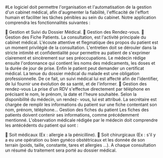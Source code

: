 #Le logiciel doit permettre l'organisation et l'automatisation de la gestion d'un cabinet
médical, afin d'augmenter la fiabilité, l'efficacité de l'effort humain et faciliter les
tâches pénibles au sein du cabinet. Notre application comprendra les fonctionnalités
suivantes :

 Gestion et Suivi du Dossier Médical.
 Gestion des Rendez-vous.
 Gestion des Fiche Patients.
La consultation, est l'activité principale du cabinet médical. L'écoute attentive et
flegmatique des propos du patient est un moment privilégié de la consultation.
L'entretien doit se dérouler dans la stricte intimité et confidentialité pour permettre au
patient de s'exprimer clairement et sincèrement sur ses préoccupations. Le médecin
rédige ensuite l'ordonnance qui contient les noms des médicaments, les doses et la
durée de jour de prise. Enfin le patient peut demander un certificat médical. La tenue
du dossier médical du malade est une obligation professionnelle. De ce fait, un suivi
médical lui est affecté afin de l'identifier, de lui fournir une évolution de sa santé, et
de l'informer.  Gestion des rendez-vous
La prise d'un RDV s'effectue directement par téléphone en précisant le nom, le
prénom, la date et l'heure souhaitée. Selon la disponibilité du médecin, un rendez-
vous, lui est attribué. La secrétaire est chargée de remplir les informations du patient
sur une fiche contentant son nom, prénom, téléphone...
Gestion des fiches du patient
Les fiches des patients doivent contenir ses informations, comme précédemment
mentionné. L'observation médicale rédigée par le médecin doit comprendre les
antécédents du patient qui sont :

 Soit médicaux (Ex : allergie a la pénicilline).
 Soit chirurgicaux (Ex : s'il y a eu une opération ou bien gynéco obstétricaux et
les donnée de son terrain (poids, taille, constante, tares et allergies ...).
A chaque consultation un résumé du traitement sera porté au dossier médical.
